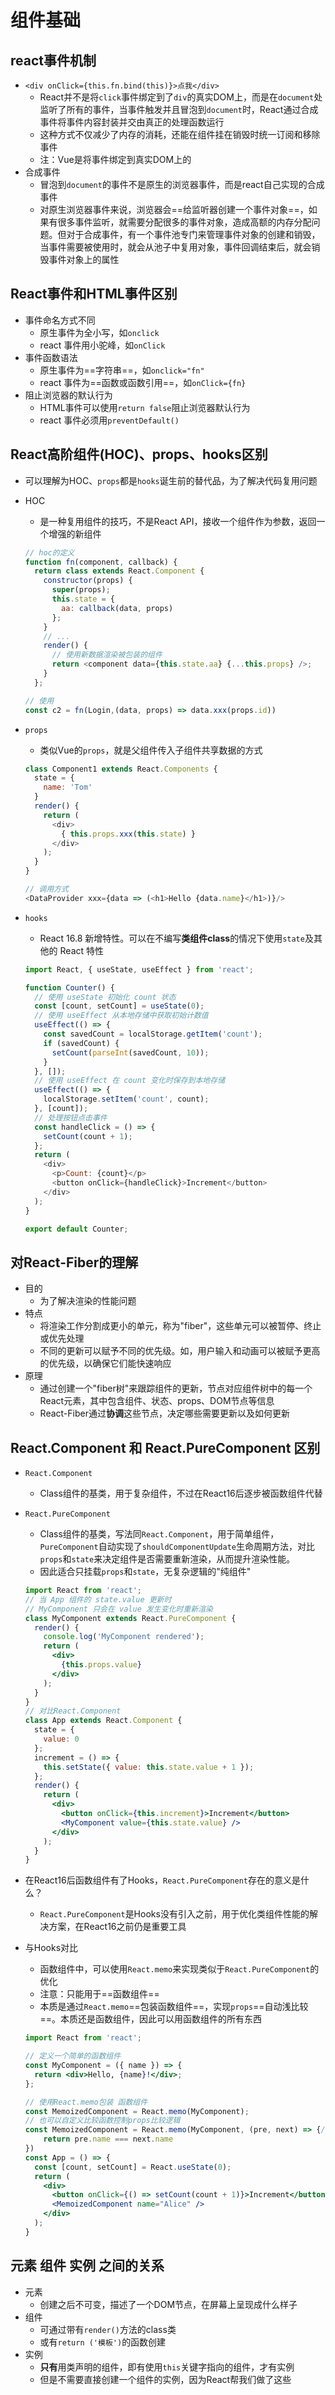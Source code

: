 # 组件基础

## react事件机制

- `<div onClick={this.fn.bind(this)}>点我</div>`
  - React并不是将`click`事件绑定到了`div`的真实DOM上，而是在`document`处监听了所有的事件，当事件触发并且冒泡到`document`时，React通过合成事件将事件内容封装并交由真正的处理函数运行
  - 这种方式不仅减少了内存的消耗，还能在组件挂在销毁时统一订阅和移除事件
  - 注：Vue是将事件绑定到真实DOM上的
- 合成事件
  - 冒泡到`document`的事件不是原生的浏览器事件，而是react自己实现的合成事件
  - 对原生浏览器事件来说，浏览器会==给监听器创建一个事件对象==，如果有很多事件监听，就需要分配很多的事件对象，造成高额的内存分配问题。但对于合成事件，有一个事件池专门来管理事件对象的创建和销毁，当事件需要被使用时，就会从池子中复用对象，事件回调结束后，就会销毁事件对象上的属性

## React事件和HTML事件区别

- 事件命名方式不同
  - 原生事件为全小写，如`onclick`
  - react 事件用小驼峰，如`onClick`
- 事件函数语法
  - 原生事件为==字符串==，如`onclick="fn"`
  - react 事件为==函数或函数引用==，如`onClick={fn}`
- 阻止浏览器的默认行为
  - HTML事件可以使用`return false`阻止浏览器默认行为
  - react 事件必须用`preventDefault()`

## React高阶组件(HOC)、props、hooks区别

- 可以理解为HOC、`props`都是`hooks`诞生前的替代品，为了解决代码复用问题

- HOC

  - 是一种复用组件的技巧，不是React API，接收一个组件作为参数，返回一个增强的新组件

  ```js
  // hoc的定义
  function fn(component, callback) {
    return class extends React.Component {
      constructor(props) {
        super(props);
        this.state = {
          aa: callback(data, props)
        };
      }
      // ...
      render() {
        // 使用新数据渲染被包装的组件
        return <component data={this.state.aa} {...this.props} />;
      }
    };
  
  // 使用
  const c2 = fn(Login,(data, props) => data.xxx(props.id))
  ```

- `props`

  - 类似Vue的`props`，就是父组件传入子组件共享数据的方式

  ```js
  class Component1 extends React.Components {
    state = {
      name: 'Tom'
    }
    render() {
      return (
        <div>
          { this.props.xxx(this.state) }
        </div>
      );
    }
  }
  
  // 调用方式
  <DataProvider xxx={data => (<h1>Hello {data.name}</h1>)}/>
  ```

- `hooks`

  - React 16.8 新增特性。可以在不编写**类组件class**的情况下使用`state`及其他的 React 特性

  ```js
  import React, { useState, useEffect } from 'react';
  
  function Counter() {
    // 使用 useState 初始化 count 状态
    const [count, setCount] = useState(0);
    // 使用 useEffect 从本地存储中获取初始计数值
    useEffect(() => {
      const savedCount = localStorage.getItem('count');
      if (savedCount) {
        setCount(parseInt(savedCount, 10));
      }
    }, []);
    // 使用 useEffect 在 count 变化时保存到本地存储
    useEffect(() => {
      localStorage.setItem('count', count);
    }, [count]);
    // 处理按钮点击事件
    const handleClick = () => {
      setCount(count + 1);
    };
    return (
      <div>
        <p>Count: {count}</p>
        <button onClick={handleClick}>Increment</button>
      </div>
    );
  }
  
  export default Counter;
  ```

## 对React-Fiber的理解

- 目的
  - 为了解决渲染的性能问题
- 特点
  - 将渲染工作分割成更小的单元，称为"fiber"，这些单元可以被暂停、终止或优先处理
  - 不同的更新可以赋予不同的优先级。如，用户输入和动画可以被赋予更高的优先级，以确保它们能快速响应
- 原理
  - 通过创建一个"fiber树"来跟踪组件的更新，节点对应组件树中的每一个React元素，其中包含组件、状态、props、DOM节点等信息
  - React-Fiber通过**协调**这些节点，决定哪些需要更新以及如何更新

## React.Component 和 React.PureComponent 区别

- `React.Component`

  - Class组件的基类，用于复杂组件，不过在React16后逐步被函数组件代替

- `React.PureComponent`

  - Class组件的基类，写法同`React.Component`，用于简单组件，`PureComponent`自动实现了`shouldComponentUpdate`生命周期方法，对比`props`和`state`来决定组件是否需要重新渲染，从而提升渲染性能。
  - 因此适合只挂载`props`和`state`，无复杂逻辑的"纯组件"

  ```jsx
  import React from 'react';
  // 当 App 组件的 state.value 更新时
  // MyComponent 只会在 value 发生变化时重新渲染
  class MyComponent extends React.PureComponent {
    render() {
      console.log('MyComponent rendered');
      return (
        <div>
          {this.props.value}
        </div>
      );
    }
  }
  // 对比React.Component
  class App extends React.Component {
    state = {
      value: 0
    };
    increment = () => {
      this.setState({ value: this.state.value + 1 });
    };
    render() {
      return (
        <div>
          <button onClick={this.increment}>Increment</button>
          <MyComponent value={this.state.value} />
        </div>
      );
    }
  }
  ```

- 在React16后函数组件有了Hooks，`React.PureComponent`存在的意义是什么？

  - `React.PureComponent`是Hooks没有引入之前，用于优化类组件性能的解决方案，在React16之前仍是重要工具

- 与Hooks对比

  - 函数组件中，可以使用`React.memo`来实现类似于`React.PureComponent`的优化
  - 注意：只能用于==函数组件==
  - 本质是通过`React.memo`==包装函数组件==，实现`props`==自动浅比较==。本质还是函数组件，因此可以用函数组件的所有东西

  ```jsx
  import React from 'react';
  
  // 定义一个简单的函数组件
  const MyComponent = ({ name }) => {
    return <div>Hello, {name}!</div>;
  };
  
  // 使用React.memo包装 函数组件 
  const MemoizedComponent = React.memo(MyComponent);
  // 也可以自定义比较函数控制props比较逻辑
  const MemoizedComponent = React.memo(MyComponent, (pre, next) => {// 类似shouldComponentUpdate
      return pre.name === next.name
  })
  const App = () => {
    const [count, setCount] = React.useState(0);
    return (
      <div>
        <button onClick={() => setCount(count + 1)}>Increment</button>
        <MemoizedComponent name="Alice" />
      </div>
    );
  }
  ```

## 元素 组件 实例 之间的关系

- 元素
  - 创建之后不可变，描述了一个DOM节点，在屏幕上呈现成什么样子
- 组件
  - 可通过带有`render()`方法的class类
  - 或有`return ('模板')`的函数创建
- 实例
  - **只有**用类声明的组件，即有使用`this`关键字指向的组件，才有实例
  - 但是不需要直接创建一个组件的实例，因为React帮我们做了这些
